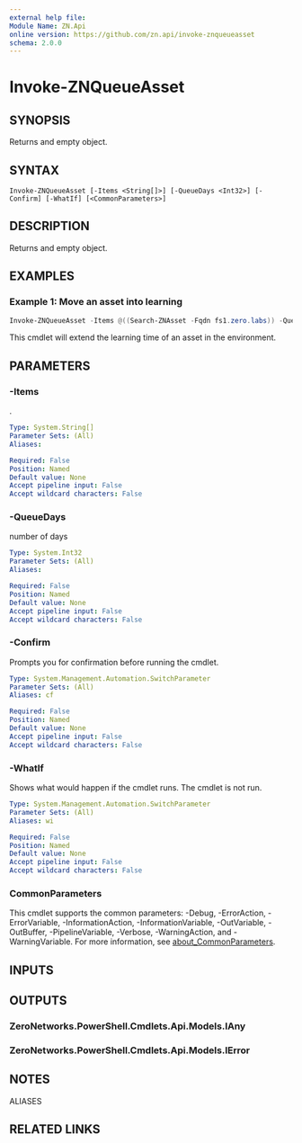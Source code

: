 ```yaml
---
external help file:
Module Name: ZN.Api
online version: https://github.com/zn.api/invoke-znqueueasset
schema: 2.0.0
---
```


# Invoke-ZNQueueAsset

## SYNOPSIS
Returns and empty object.

## SYNTAX

```
Invoke-ZNQueueAsset [-Items <String[]>] [-QueueDays <Int32>] [-Confirm] [-WhatIf] [<CommonParameters>]
```

## DESCRIPTION
Returns and empty object.

## EXAMPLES

### Example 1: Move an asset into learning
```powershell
Invoke-ZNQueueAsset -Items @((Search-ZNAsset -Fqdn fs1.zero.labs)) -QueueDays 14
```

This cmdlet will extend the learning time of an asset in the environment.

## PARAMETERS

### -Items
.

```yaml
Type: System.String[]
Parameter Sets: (All)
Aliases:

Required: False
Position: Named
Default value: None
Accept pipeline input: False
Accept wildcard characters: False
```

### -QueueDays
number of days

```yaml
Type: System.Int32
Parameter Sets: (All)
Aliases:

Required: False
Position: Named
Default value: None
Accept pipeline input: False
Accept wildcard characters: False
```

### -Confirm
Prompts you for confirmation before running the cmdlet.

```yaml
Type: System.Management.Automation.SwitchParameter
Parameter Sets: (All)
Aliases: cf

Required: False
Position: Named
Default value: None
Accept pipeline input: False
Accept wildcard characters: False
```

### -WhatIf
Shows what would happen if the cmdlet runs.
The cmdlet is not run.

```yaml
Type: System.Management.Automation.SwitchParameter
Parameter Sets: (All)
Aliases: wi

Required: False
Position: Named
Default value: None
Accept pipeline input: False
Accept wildcard characters: False
```

### CommonParameters
This cmdlet supports the common parameters: -Debug, -ErrorAction, -ErrorVariable, -InformationAction, -InformationVariable, -OutVariable, -OutBuffer, -PipelineVariable, -Verbose, -WarningAction, and -WarningVariable. For more information, see [about_CommonParameters](http://go.microsoft.com/fwlink/?LinkID=113216).

## INPUTS

## OUTPUTS

### ZeroNetworks.PowerShell.Cmdlets.Api.Models.IAny

### ZeroNetworks.PowerShell.Cmdlets.Api.Models.IError

## NOTES

ALIASES

## RELATED LINKS

